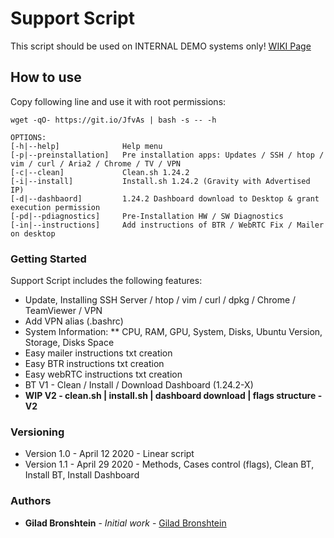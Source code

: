 # Support Script

This script should be used on INTERNAL DEMO systems only!
[WIKI Page](https://anyvision.atlassian.net/wiki/spaces/SUPPORT/pages/1604159099/Support+Script+-+INTERNAL+ONLY)

## How to use

Copy following line and use it with root permissions:

```
wget -qO- https://git.io/JfvAs | bash -s -- -h

OPTIONS:
[-h|--help]              Help menu
[-p|--preinstallation]   Pre installation apps: Updates / SSH / htop / vim / curl / Aria2 / Chrome / TV / VPN
[-c|--clean]             Clean.sh 1.24.2
[-i|--install]           Install.sh 1.24.2 (Gravity with Advertised IP)
[-d|--dashbaord]         1.24.2 Dashboard download to Desktop & grant execution permission
[-pd|--pdiagnostics]     Pre-Installation HW / SW Diagnostics
[-in|--instructions]     Add instructions of BTR / WebRTC Fix / Mailer on desktop
```

### Getting Started

Support Script includes the following features:
* Update, Installing SSH Server / htop / vim / curl / dpkg / Chrome / TeamViewer / VPN
* Add VPN alias (.bashrc)
* System Information: 
** CPU, RAM, GPU, System, Disks, Ubuntu Version, Storage, Disks Space
* Easy mailer instructions txt creation 
* Easy BTR instructions txt creation
* Easy webRTC instructions txt creation
* BT V1 - Clean / Install / Download Dashboard (1.24.2-X)
* **WIP V2 - clean.sh | install.sh | dashboard download | flags structure - V2**

### Versioning

* Version 1.0 - April 12 2020 - Linear script
* Version 1.1 - April 29 2020 - Methods, Cases control (flags), Clean BT, Install BT, Install Dashboard

### Authors

* **Gilad Bronshtein** - *Initial work* - [Gilad Bronshtein](https://github.com/gbronshtein-anyvision)
